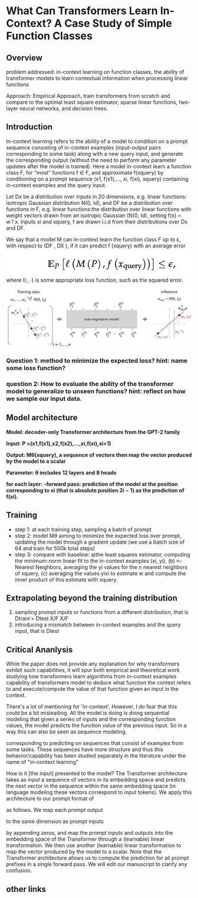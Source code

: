# What Can Transformers Learn In-Context? A Case Study of Simple Function Classes

## Overview
problem addressed: in-context learning on function classes, the ability of transformer models to learn contextual information when processing linear functions

Approach: Empirical Approach, train transformers from scratch and compare to the optimal least square estimator, sparse linear functions, two-layer neural networks, and decision trees. 

## Introduction
In-context learning refers to the ability of a model to condition on a prompt sequence consisting of in-context examples (input-output pairs corresponding to some task) along with a new query input, and generate the corresponding output (without the need to perform any parameter updates after the model is trained).
Here a model in-context learn a function class F, for “most” functions f ∈ F, and approximate f(xquery) by conditioning on a prompt sequence (x1, f(x1),..., xi, f(xi), xquery) containing in-context examples and the query input.

Let Dx be a distribution over inputs in 20 dimensions, e.g. linear functions: isotropic Gaussian distribution N(0, Id),
and DF be a distribution over functions in F, e.g. linear functions:the distribution over linear functions with weight vectors drawn from an isotropic Gaussian (N(0, Id), setting f(x) = w⊤x.
Inputs xi and xquery, f are drawn i.i.d from their distributions over Dx and DF.

We say that a model M can in-context learn the function class F up to ε, with respect
to (DF , DX ), if it can predict f (xquery) with an average error
![](decoder.png)
where l(·, ·) is some appropriate loss function, such as the squared error.

![](setting.jpg)

### Question 1: method to minimize the expected loss? hint: name some loss function?

### question 2: How to evaluate the ability of the transformer model to generalize to unseen functions? hint: reflect on how we sample our input data.

## Model architecture
**Model: decoder-only Transformer architecture from the GPT-2 family**

**Input: P =(x1,f(x1),x2,f(x2),...,xi,f(xi),xi+1)**

**Output: Mθ(xquery), a sequence of vectors then map the vector produced by the model to a scalar** 

**Parameter: θ includes 12 layers and 8 heads**

**for each layer:**
**-forward pass: prediction of the model at the position corresponding to xi (that is absolute position 2i − 1) as the prediction of f(xi).**

## Training
- step 1: at each training step, sampling a batch of prompt
- step 2: model Mθ aiming to minimize the expected loss over prompt, updating the model through a gradient update (we use a batch size of 64 and train for 500k total steps)
- step 3: compare with baseline: a)the least squares estimator, computing the minimum-norm linear fit to the in-context examples (xi, yi), (b) n-Nearest Neighbors, averaging the yi values for the n nearest neighbors of xquery, (c) averaging the values yixi to estimate w and compute the inner product of this estimate with xquery. 

## Extrapolating beyond the training distribution
1. sampling prompt inputs or functions from a different distribution, that is Dtrain ̸= Dtest X/F X/F
2. introducing a mismatch between in-context examples and the query input, that is Dtest


## Critical Ananlysis
While the paper does not provide any explanation for why transformers exhibit such capabilities, it will spur both empirical and theoretical work studying how transformers learn algorithms from in-context examples
capability of transformers model to deduce what function the context refers to and execute/compute the value of that function given an input in the context.

There's a lot of mentioning for 'in-context'. However, I do fear that this could be a bit misleading. All the model is doing is doing sequential modeling that given a series of inputs and the corresponding function values, the model predicts the function value of the previous input. So in a way this can also be seen as sequence modeling.

corresponding to predicting on sequences that consist of examples from some tasks. These sequences have more structure and thus this behavior/capability has been studied separately in the literature under the name of "in-context learning"

How is it [the input] presented to the model?
The Transformer architecture takes as input a sequence of vectors in its embedding space and predicts the next vector in the sequence within the same embedding space (in language modeling these vectors correspond to input tokens). We apply this architecture to our prompt format of

as follows. We map each prompt output

to the same dimension as prompt inputs

by appending zeros, and map the prompt inputs and outputs into the embedding space of the Transformer through a (learnable) linear transformation. We then use another (learnable) linear transformation to map the vector produced by the model to a scalar. Note that the Transformer architecture allows us to compute the prediction for all prompt prefixes in a single forward pass. We will edit our manuscript to clarify any confusion.
## other links

